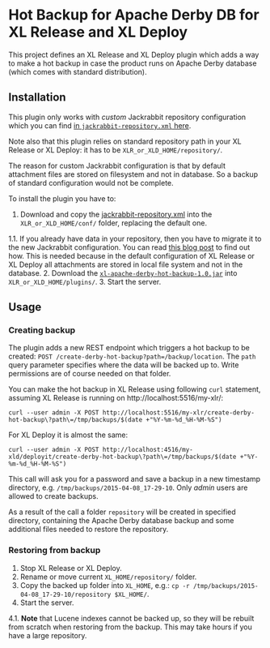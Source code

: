 # Hot Backup for Apache Derby DB for XL Release and XL Deploy

This project defines an XL Release and XL Deploy plugin which adds a way to make a hot backup in case the product runs on Apache Derby database (which comes with standard distribution).

## Installation

This plugin only works with _custom_ Jackrabbit repository configuration which you can find [in `jackrabbit-repository.xml` here](src/main/resources/sample/jackrabbit-repository.xml).

Note also that this plugin relies on standard repository path in your XL Release or XL Deploy: it has to be `XLR_or_XLD_HOME/repository/`.

The reason for custom Jackrabbit configuration is that by default attachment files are stored on filesystem and not in database. So a backup of standard configuration would not be complete.

To install the plugin you have to:

1. Download and copy the [jackrabbit-repository.xml](src/main/resources/sample/jackrabbit-repository.xml) into the `XLR_or_XLD_HOME/conf/` folder, replacing the default one.

  1.1. If you already have data in your repository, then you have to migrate it to the new Jackrabbit configuration. You can read [this blog post](http://blog.xebialabs.com/2015/04/07/migrate-xl-release-xl-deploy-repository-another-database/) to find out how. This is needed because in the default configuration of XL Release or XL Deploy all attachments are stored in local file system and not in the database.
2. Download the [`xl-apache-derby-hot-backup-1.0.jar`](https://github.com/xebialabs-community/xl-apache-derby-hot-backup/releases/download/v1.0/xl-apache-derby-hot-backup-1.0.jar) into `XLR_or_XLD_HOME/plugins/`.
3. Start the server.

## Usage

### Creating backup

The plugin adds a new REST endpoint which triggers a hot backup to be created: `POST /create-derby-hot-backup?path=/backup/location`. The `path` query parameter specifies where the data will be backed up to. Write permissions are of course needed on that folder.

You can make the hot backup in XL Release using following `curl` statement, assuming XL Release is running on http://localhost:5516/my-xlr/:

    curl --user admin -X POST http://localhost:5516/my-xlr/create-derby-hot-backup\?path\=/tmp/backups/$(date +"%Y-%m-%d_%H-%M-%S")
    
For XL Deploy it is almost the same:

    curl --user admin -X POST http://localhost:4516/my-xld/deployit/create-derby-hot-backup\?path\=/tmp/backups/$(date +"%Y-%m-%d_%H-%M-%S")

This call will ask you for a password and save a backup in a new timestamp directory, e.g. `/tmp/backups/2015-04-08_17-29-10`. Only _admin_ users are allowed to create backups.

As a result of the call a folder `repository` will be created in specified directory, containing the Apache Derby database backup and some additional files needed to restore the repository.
 
### Restoring from backup

1. Stop XL Release or XL Deploy.
2. Rename or move current `XL_HOME/repository/` folder.
3. Copy the backed up folder into `XL_HOME`, e.g.: `cp -r /tmp/backups/2015-04-08_17-29-10/repository $XL_HOME/`.
4. Start the server.

  4.1. **Note** that Lucene indexes cannot be backed up, so they will be rebuilt from scratch when restoring from the backup. This may take hours if you have a large repository.
